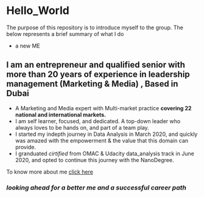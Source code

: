 # Hello_World
The purpose of this repository is to introduce myself to the group.
The below represents a brief summary of what I do
- a new ME
## I am an entrepreneur and qualified senior with more than 20 years of experience in leadership management (Marketing & Media) , Based in Dubai
  - A Marketing and Media expert with Multi-market practice **covering 22 national and international markets.**
  - I am self learner, focused, and dedicated. A top-down leader who always loves to be hands on, and part of a team play.
  - I started my indepth journey in Data Analysis in March 2020, and quickly was amazed with the empowerment & the value that this domain can provide.
  - I granduated _cirtified_ from OMAC & Udacity data_analysis track in June 2020, and opted to continue this journey with the NanoDegree.

To know more about me [click here](https://www.linkedin.com/in/nizara/)
### _looking ahead for a better me and a successful career path_  
